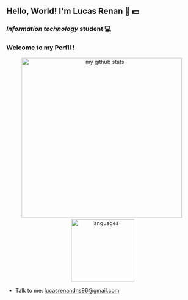 ## Hello, World! I'm Lucas Renan  👋  💵
### *Information technology* student   💻
### Welcome to my Perfil !


<a align="center">
    <p align="center">
    <img src="https://github-readme-stats.vercel.app/api?username=lucasrenandns&show_icons=true&theme=dark&include_all_commits=true" alt="my github stats" width="420"/>&nbsp;<img src="https://github-readme-stats.vercel.app/api/top-langs/?username=lucasrenandns&layout=compact&theme=dark" alt="languages" height="165">
    </p>
</a>

* Talk to me: lucasrenandns96@gmail.com

